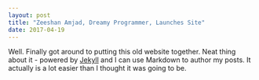 ```yaml
---
layout: post
title: "Zeeshan Amjad, Dreamy Programmer, Launches Site"
date: 2017-04-19
---
```


Well. Finally got around to putting this old website together. Neat thing about it - powered by [Jekyll](http://jekyllrb.com) and I can use Markdown to author my posts. It actually is a lot easier than I thought it was going to be.
